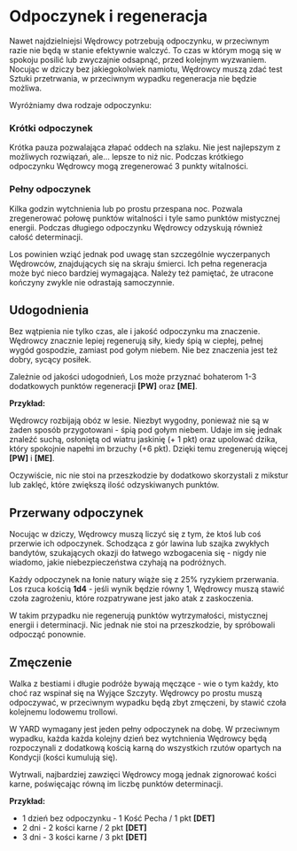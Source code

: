 # Odpoczynek i regeneracja

Nawet najdzielniejsi Wędrowcy potrzebują odpoczynku, w przeciwnym razie nie będą w stanie efektywnie walczyć. To czas w którym mogą się w spokoju posilić lub zwyczajnie odsapnąć, przed kolejnym wyzwaniem. Nocując w dziczy bez jakiegokolwiek namiotu, Wędrowcy muszą zdać test Sztuki przetrwania, w przeciwnym wypadku regeneracja nie będzie możliwa.

Wyróżniamy dwa rodzaje odpoczynku:

### Krótki odpoczynek

Krótka pauza pozwalająca złapać oddech na szlaku. Nie jest najlepszym z możliwych rozwiązań, ale... lepsze to niż nic. Podczas krótkiego odpoczynku Wędrowcy mogą zregenerować 3 punkty witalności.

### Pełny odpoczynek

Kilka godzin wytchnienia lub po prostu przespana noc. Pozwala zregenerować połowę punktów witalności i tyle samo punktów mistycznej energii. Podczas długiego odpoczynku Wędrowcy odzyskują również całość determinacji.

Los powinien wziąć jednak pod uwagę stan szczególnie wyczerpanych Wędrowców, znajdujących się na skraju śmierci. Ich pełna regeneracja może być nieco bardziej wymagająca. Należy też pamiętać, że utracone kończyny zwykle nie odrastają samoczynnie.

## Udogodnienia

Bez wątpienia nie tylko czas, ale i jakość odpoczynku ma znaczenie. Wędrowcy znacznie lepiej regenerują siły, kiedy śpią w ciepłej, pełnej wygód gospodzie, zamiast pod gołym niebem. Nie bez znaczenia jest też dobry, sycący posiłek.

Zależnie od jakości udogodnień, Los może przyznać bohaterom 1-3 dodatkowych punktów regeneracji **[PW]** oraz **[ME]**.

**Przykład:**

Wędrowcy rozbijają obóz w lesie. Niezbyt wygodny, ponieważ nie są w żaden sposób przygotowani - śpią pod gołym niebem. Udaje im się jednak znaleźć suchą, osłoniętą od wiatru jaskinię (+ 1 pkt) oraz upolować dzika, który spokojnie napełni im brzuchy (+6 pkt). Dzięki temu zregenerują więcej **[PW]** i **[ME]**.

Oczywiście, nic nie stoi na przeszkodzie by dodatkowo skorzystali z mikstur lub zaklęć, które zwiększą ilość odzyskiwanych punktów.

## Przerwany odpoczynek

Nocując w dziczy, Wędrowcy muszą liczyć się z tym, że ktoś lub coś przerwie ich odpoczynek. Schodząca z gór lawina lub szajka zwykłych bandytów, szukających okazji do łatwego wzbogacenia się - nigdy nie wiadomo, jakie niebezpieczeństwa czyhają na podróżnych.

Każdy odpoczynek na łonie natury wiąże się z 25% ryzykiem przerwania. Los rzuca kością **1d4** - jeśli wynik będzie równy 1, Wędrowcy muszą stawić czoła zagrożeniu, które rozpatrywane jest jako atak z zaskoczenia.

W takim przypadku nie regenerują punktów wytrzymałości, mistycznej energii i determinacji. Nic jednak nie stoi na przeszkodzie, by spróbowali odpocząć ponownie.

## Zmęczenie

Walka z bestiami i długie podróże bywają męczące - wie o tym każdy, kto choć raz wspinał się na Wyjące Szczyty. Wędrowcy po prostu muszą odpoczywać, w przeciwnym wypadku będą zbyt zmęczeni, by stawić czoła kolejnemu lodowemu trollowi.

W YARD wymagany jest jeden pełny odpoczynek na dobę. W przeciwnym wypadku, każda każda kolejny dzień bez wytchnienia Wędrowcy będą rozpoczynali z dodatkową kością karną do wszystkich rzutów opartych na Kondycji (kości kumulują się).

Wytrwali, najbardziej zawzięci Wędrowcy mogą jednak zignorować kości karne, poświęcając równą im liczbę punktów determinacji.

**Przykład:**

- 1 dzień bez odpoczynku - 1 Kość Pecha / 1 pkt **[DET]**
- 2 dni - 2 kości karne / 2 pkt **[DET]**
- 3 dni - 3 kości karne  / 3 pkt **[DET]**